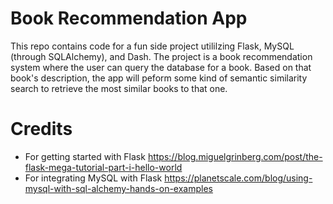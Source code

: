# Book Recommendation App

This repo contains code for a fun side project utililzing Flask, MySQL (through SQLAlchemy), and Dash.
The project is a book recommendation system where the user can query the database for a book. Based
on that book's description, the app will peform some kind of semantic similarity search to retrieve the
most similar books to that one.

# Credits

- For getting started with Flask https://blog.miguelgrinberg.com/post/the-flask-mega-tutorial-part-i-hello-world
- For integrating MySQL with Flask https://planetscale.com/blog/using-mysql-with-sql-alchemy-hands-on-examples
